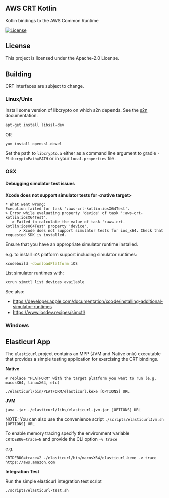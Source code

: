 ## AWS CRT Kotlin

Kotlin bindings to the AWS Common Runtime

[![License][apache-badge]][apache-url]

[apache-badge]: https://img.shields.io/badge/License-Apache%202.0-blue.svg
[apache-url]: LICENSE

## License

This project is licensed under the Apache-2.0 License.

## Building

CRT interfaces are subject to change.

### Linux/Unix
Install some version of libcrypto on which s2n depends. See the [s2n](https://github.com/awslabs/s2n) documentation.

```sh
apt-get install libssl-dev
```

OR

```sh
yum install openssl-devel
```

Set the path to `libcrypto.a` either as a command line argument to gradle `-PlibcryptoPath=PATH` or in your `local.properties` file.


### OSX

#### Debugging simulator test issues

**Xcode does not support simulator tests for \<native target>**

```
* What went wrong:
Execution failed for task ':aws-crt-kotlin:iosX64Test'.
> Error while evaluating property 'device' of task ':aws-crt-kotlin:iosX64Test'.
   > Failed to calculate the value of task ':aws-crt-kotlin:iosX64Test' property 'device'.
      > Xcode does not support simulator tests for ios_x64. Check that requested SDK is installed.
```

Ensure that you have an appropriate simulator runtime installed.

e.g. to install `iOS` platform support including simulator runtimes:
```sh
xcodebuild -downloadPlatform iOS
```

List simulator runtimes with:

```sh
xcrun simctl list devices available
```


See also: 

* https://developer.apple.com/documentation/xcode/installing-additional-simulator-runtimes
* https://www.iosdev.recipes/simctl/

### Windows


## Elasticurl App

The `elasticurl` project contains an MPP (JVM and Native only) executable that provides a simple testing application for exercising the CRT bindings. 

**Native**

```
# replace "PLATFORM" with the target platform you want to run (e.g. macosX64, linuxX64, etc)

./elasticurl/bin/PLATFORM/elasticurl.kexe [OPTIONS] URL
```


**JVM**
```
java -jar ./elasticurl/libs/elasticurl-jvm.jar [OPTIONS] URL
```

NOTE: You can also use the convenience script `./scripts/elasticurlJvm.sh [OPTIONS] URL`

To enable memory tracing specify the environment variable `CRTDEBUG=trace=N` and provide the CLI option `-v trace`

e.g.
```
CRTDEBUG=trace=2 ./elasticurl/bin/macosX64/elasticurl.kexe -v trace https://aws.amazon.com
```


**Integration Test**

Run the simple elasticurl integration test script

`./scripts/elasticurl-test.sh`

